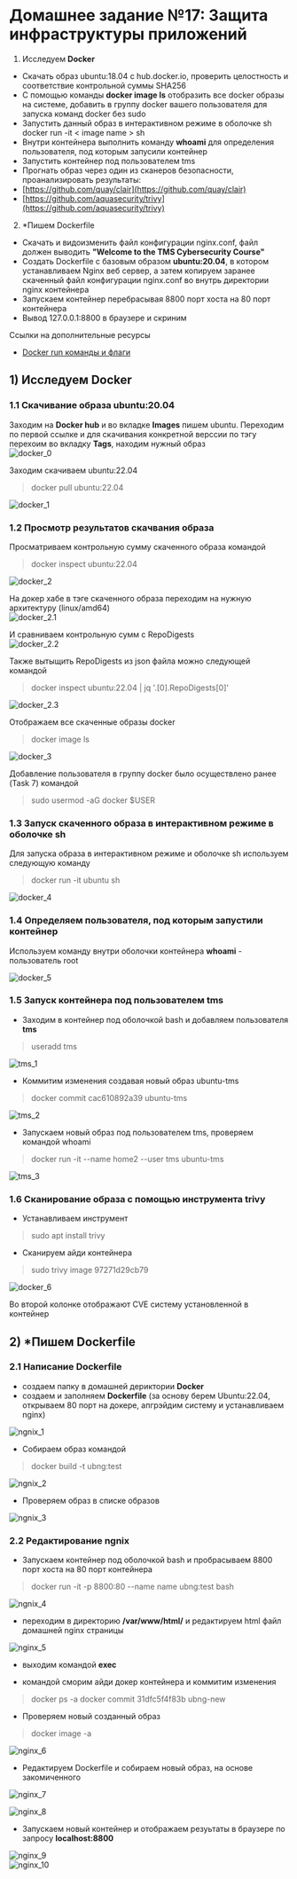 # Домашнее задание №17: Защита инфраструктуры приложений  
1) Исследуем **Docker**  
- Скачать образ ubuntu:18.04 с hub.docker.io, проверить целостность и соответствие контрольной суммы SHA256  
- С помощью команды **docker image ls** отобразить все docker образы на системе, добавить в группу docker вашего пользователя для запуска команд docker без sudo  
- Запустить данный образ в интерактивном режиме в оболочке sh docker run -it < image name > sh  
- Внутри контейнера выполнить команду **whoami** для определения пользователя, под которым запусили контейнер  
- Запустить контейнер под пользователем tms  
- Прогнать образ через один из сканеров безопасности, проанализировать результаты:  
- [https://github.com/quay/clair](https://github.com/quay/clair)  
- [https://github.com/aquasecurity/trivy](https://github.com/aquasecurity/trivy)  

2) *Пишем Dockerfile  
- Скачать и видоизменить файл конфигурации nginx.conf, файл должен выводить **"Welcome to the TMS Cybersecurity Course"**   
- Создать Dockerfile с базовым образом **ubuntu:20.04**, в котором устанавливаем Nginx веб сервер, а затем копируем заранее скаченный файл конфигурации nginx.conf во внутрь директории nginx контейнера   
- Запускаем контейнер перебрасывая 8800 порт хоста на 80 порт контейнера   
- Вывод 127.0.0.1:8800 в браузере и скриним  

Ссылки на дополнительные ресурсы  
- [Docker run команды и флаги](https://docs.docker.com/engine/containers/run/)  


## 1) Исследуем Docker  
### 1.1 Скачивание образа ubuntu:20.04  
Заходим на **Docker hub** и во вкладке **Images** пишем ubuntu. Переходим по первой ссылке и для скачивания конкретной верссии по тэгу перехоим во вкладку **Tags**, находим нужный образ  
![docker_0](https://github.com/StsiapanSikorsky/Cybersecurity_TMScourse/blob/main/Task_17/img/docker_0.png)  

Заходим скачиваем ubuntu:22.04  
>docker pull ubuntu:22.04  

![docker_1](https://github.com/StsiapanSikorsky/Cybersecurity_TMScourse/blob/main/Task_17/img/docker_1.png)   

### 1.2 Просмотр результатов скачвания образа  
Просматриваем контрольную сумму скаченного образа командой
>docker inspect ubuntu:22.04  

![docker_2](https://github.com/StsiapanSikorsky/Cybersecurity_TMScourse/blob/main/Task_17/img/docker_2.png)   

На докер хабе в тэге скаченного образа переходим на нужную архитектуру (linux/amd64)  
![docker_2.1](https://github.com/StsiapanSikorsky/Cybersecurity_TMScourse/blob/main/Task_17/img/docker_2.1.png)  

И сравниваем контрольную сумм с RepoDigests  
![docker_2.2](https://github.com/StsiapanSikorsky/Cybersecurity_TMScourse/blob/main/Task_17/img/docker_2.2.png)  

Также вытыщить RepoDigests из json файла можно следующей командой  
>docker inspect ubuntu:22.04 | jq '.[0].RepoDigests[0]'  

![docker_2.3](https://github.com/StsiapanSikorsky/Cybersecurity_TMScourse/blob/main/Task_17/img/docker_2.3.png)  

Отображаем все скаченные образы docker  
>docker image ls  

![docker_3](https://github.com/StsiapanSikorsky/Cybersecurity_TMScourse/blob/main/Task_17/img/docker_3.png)  

Добавление пользователя в группу docker было осуществлено ранее (Task 7) командой  
>sudo usermod -aG docker $USER  

### 1.3 Запуск скаченного образа в интерактивном режиме в оболочке **sh**  
Для запуска образа в интерактивном режиме и оболочке sh используем следующую команду  
>docker run -it ubuntu sh  

![docker_4](https://github.com/StsiapanSikorsky/Cybersecurity_TMScourse/blob/main/Task_17/img/docker_4.png)  

### 1.4 Определяем пользователя, под которым запустили контейнер  
Используем команду внутри оболочки контейнера **whoami** - пользователь root  

![docker_5](https://github.com/StsiapanSikorsky/Cybersecurity_TMScourse/blob/main/Task_17/img/docker_5.png) 

### 1.5 Запуск контейнера под пользователем tms  
- Заходим в контейнер под оболочкой bash и добавляем пользователя **tms**  
>useradd tms  

![tms_1](https://github.com/StsiapanSikorsky/Cybersecurity_TMScourse/blob/main/Task_17/img/tms_1.png)  

- Коммитим изменения создавая новый образ ubuntu-tms  
>docker commit cac610892a39 ubuntu-tms  

![tms_2](https://github.com/StsiapanSikorsky/Cybersecurity_TMScourse/blob/main/Task_17/img/tms_2.png)  

- Запускаем новый образ под пользователем tms, проверяем командой whoami      
>docker run -it --name home2 --user tms ubuntu-tms  

![tms_3](https://github.com/StsiapanSikorsky/Cybersecurity_TMScourse/blob/main/Task_17/img/tms_3.png)  

### 1.6 Сканирование образа с помощью инструмента **trivy**  
- Устанавливаем инструмент  
>sudo apt install trivy  

- Сканируем айди контейнера  
>sudo trivy image 97271d29cb79  

![docker_6](https://github.com/StsiapanSikorsky/Cybersecurity_TMScourse/blob/main/Task_17/img/docker_6.png)  

Во второй колонке отображают CVE систему установленной в контейнер


## 2) *Пишем Dockerfile 
### 2.1 Написание Dockerfile  
- создаем папку в домашней дериктории **Docker**  
- создаем и заполняем **Dockerfile** (за основу берем Ubuntu:22.04, открываем 80 порт на докере, апгрэйдим систему и устанавливаем nginx)  

![ngnix_1](https://github.com/StsiapanSikorsky/Cybersecurity_TMScourse/blob/main/Task_17/img/nginx_1.png)  

- Собираем образ командой  
>docker build -t ubng:test  

![ngnix_2](https://github.com/StsiapanSikorsky/Cybersecurity_TMScourse/blob/main/Task_17/img/nginx_2.png)

- Проверяем образ в списке образов  

![ngnix_3](https://github.com/StsiapanSikorsky/Cybersecurity_TMScourse/blob/main/Task_17/img/nginx_3.png)  

### 2.2 Редактирование ngnix  
- Запускаем контейнер под оболочкой bash и пробрасываем 8800 порт хоста на 80 порт контейнера   
>docker run -it -p 8800:80 --name name ubng:test bash  

![ngnix_4](https://github.com/StsiapanSikorsky/Cybersecurity_TMScourse/blob/main/Task_17/img/nginx_4.png)  

- переходим в директорию **/var/www/html/** и редактируем html файл домашней nginx страницы  

![nginx_5](https://github.com/StsiapanSikorsky/Cybersecurity_TMScourse/blob/main/Task_17/img/nginx_5.png)    

- выходим командой **exec**  

- командой сморим айди докер контейнера и коммитим изменения  
>docker ps -a
docker commit 31dfc5f4f83b ubng-new  

- Проверяем новый созданный образ  
>docker image -a  

![nginx_6](https://github.com/StsiapanSikorsky/Cybersecurity_TMScourse/blob/main/Task17/img/nginx_6.png)  

- Редактируем Dockerfile и собираем новый образ, на основе закомиченного  

![nginx_7](https://github.com/StsiapanSikorsky/Cybersecurity_TMScourse/blob/main/Task_17/img/nginx_7.png)  

![nginx_8](https://github.com/StsiapanSikorsky/Cybersecurity_TMScourse/blob/main/Task_17/img/nginx_8.png)  

- Запускаем новый контейнер и отображаем резуьтаты в браузере по запросу **localhost:8800**    

![nginx_9](https://github.com/StsiapanSikorsky/Cybersecurity_TMScourse/blob/main/Task_17/img/nginx_9.png)  
![nginx_10](https://github.com/StsiapanSikorsky/Cybersecurity_TMScourse/blob/main/Task_17/img/nginx_10.png)  
